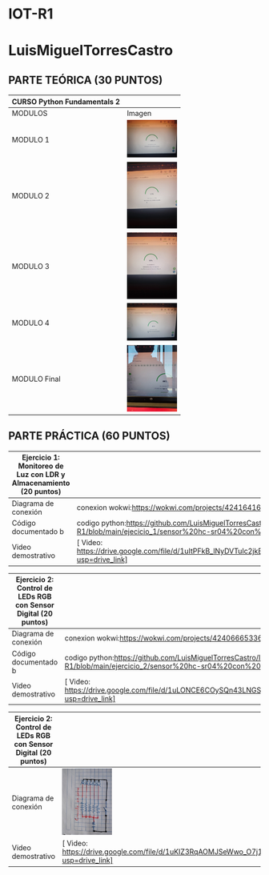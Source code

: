 # IOT-R1
# LuisMiguelTorresCastro

## PARTE TEÓRICA (30 PUNTOS)
|CURSO Python Fundamentals 2||
|--|--|
|MODULOS|Imagen|
|MODULO 1|<img src="https://github.com/LuisMiguelTorresCastro/IOT-R1/blob/main/examen_python/1.jpeg" width="100"/>|
|MODULO 2|<img src="https://github.com/LuisMiguelTorresCastro/IOT-R1/blob/main/examen_python/2.jpeg" width="100"/>|
|MODULO 3|<img src="https://github.com/LuisMiguelTorresCastro/IOT-R1/blob/main/examen_python/3.jpeg" width="100"/>|
|MODULO 4|<img src="https://github.com/LuisMiguelTorresCastro/IOT-R1/blob/main/examen_python/4.jpeg" width="100"/>|
|MODULO Final|<img src="https://github.com/LuisMiguelTorresCastro/IOT-R1/blob/main/examen_python/final.jpeg" width="100"/>|

## PARTE PRÁCTICA (60 PUNTOS)
|Ejercicio 1: Monitoreo de Luz con LDR y Almacenamiento (20 puntos)||
|--|--|
|Diagrama de conexión|conexion wokwi:https://wokwi.com/projects/424164168480430081|
|Código documentado b|codigo python:https://github.com/LuisMiguelTorresCastro/IOT-R1/blob/main/ejecicio_1/sensor%20hc-sr04%20con%20led%20rgb.py|
|Video demostrativo |[ Video: https://drive.google.com/file/d/1uItPFkB_lNyDVTuIc2jkEI32myV0Y_Uf/view?usp=drive_link]|

|Ejercicio 2: Control de LEDs RGB con Sensor Digital (20 puntos)||
|--|--|
|Diagrama de conexión|conexion wokwi:https://wokwi.com/projects/424066653361953793|
|Código documentado b|codigo python:https://github.com/LuisMiguelTorresCastro/IOT-R1/blob/main/ejercicio_2/sensor%20hc-sr04%20con%20led%20rgb.py|
|Video demostrativo |[ Video: https://drive.google.com/file/d/1uLONCE6COySQn43LNGSwpaUOv45UN9Rv/view?usp=drive_link]|

|Ejercicio 2: Control de LEDs RGB con Sensor Digital (20 puntos)||
|--|--|
|Diagrama de conexión|<img src="https://github.com/LuisMiguelTorresCastro/IOT-R1/blob/main/ejercicio_3y4/diagrama-circuito-electrico.jpeg" width="100"/>
|Video demostrativo |[ Video: https://drive.google.com/file/d/1uKIZ3RqAOMJSeWwo_O7j11y8jgo3GAj3/view?usp=drive_link]|

